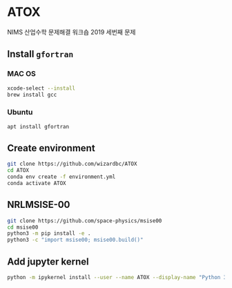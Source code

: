 # ATOX
NIMS 산업수학 문제해결 워크숍 2019 세번째 문제

## Install `gfortran`

### MAC OS
```bash
xcode-select --install
brew install gcc
```

### Ubuntu
```bash
apt install gfortran
```

## Create environment
```bash
git clone https://github.com/wizardbc/ATOX
cd ATOX
conda env create -f environment.yml
conda activate ATOX
```

## NRLMSISE-00
```bash
git clone https://github.com/space-physics/msise00
cd msise00
python3 -m pip install -e .
python3 -c "import msise00; msise00.build()"
```

## Add jupyter kernel
```bash
python -m ipykernel install --user --name ATOX --display-name "Python 3 (ATOX)"
```
